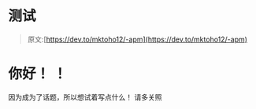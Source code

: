 # 测试

> 原文:[https://dev.to/mktoho12/-apm](https://dev.to/mktoho12/-apm)

# 你好！ ！

因为成为了话题，所以想试着写点什么！
请多关照